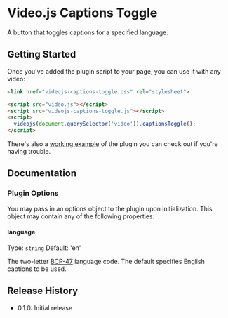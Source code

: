 # Video.js Captions Toggle

A button that toggles captions for a specified language.

## Getting Started

Once you've added the plugin script to your page, you can use it with any video:

```html
<link href="videojs-captions-toggle.css" rel="stylesheet">

<script src="video.js"></script>
<script src="videojs-captions-toggle.js"></script>
<script>
  videojs(document.querySelector('video')).captionsToggle();
</script>
```

There's also a [working example](http://brightcoveos.github.io/videojs-captions-toggle/example.html) of the plugin you can check out if you're having trouble.

## Documentation
### Plugin Options

You may pass in an options object to the plugin upon initialization. This
object may contain any of the following properties:

#### language
Type: `string`
Default: 'en'

The two-letter [BCP-47](http://people.w3.org/rishida/utils/subtags/) language code. The default specifies English captions to be used.

## Release History

 - 0.1.0: Initial release
